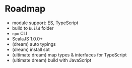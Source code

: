 # Roadmap
- module support: ES, TypeScript
- build to ```build``` folder
- ```npx``` CLI
- ScalaJS 1.0.0+
- (dream) auto typings
- (dream) install sbt
- (ultimate dream) map types & interfaces for TypeScript
- (ultimate dream) build with JavaScript